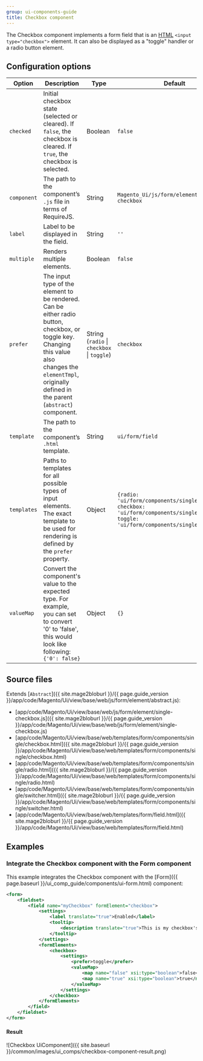 ```yaml
---
group: ui-components-guide
title: Checkbox component
---
```


The Checkbox component implements a form field that is an [HTML](https://glossary.magento.com/html) `<input type="checkbox">` element. It can also be displayed as a "toggle" handler or a radio button element.

## Configuration options

| Option | Description | Type | Default |
| --- | --- | --- | --- |
| `checked` | Initial checkbox state (selected or cleared). If `false`, the checkbox is cleared. If `true`, the checkbox is selected. | Boolean | `false` |
| `component` | The path to the component’s `.js` file in terms of RequireJS. | String | `Magento_Ui/js/form/element/single-checkbox` |
| `label` | Label to be displayed in the field. | String | `''` |
| `multiple` | Renders multiple elements. | Boolean | `false` |
| `prefer` | The input type of the element to be rendered. Can be either radio button, checkbox, or toggle key. Changing this value also changes the `elementTmpl`, originally defined in the parent (`abstract`) component. | String (`radio` \| `checkbox` \| `toggle`) | `checkbox` |
| `template` | The path to the component’s `.html` template. | String | `ui/form/field` |
| `templates` | Paths to templates for all possible types of input elements. The exact template to be used for rendering is defined by the `prefer` property. | Object | `{radio: 'ui/form/components/single/radio', checkbox: 'ui/form/components/single/checkbox', toggle: 'ui/form/components/single/switcher'}` |
| `valueMap` | Convert the component's value to the expected type. For example, you can set to convert '0' to 'false', this would look like following: <br />`{'0': false}` | Object | `{}` |

## Source files

Extends [`Abstract`]({{ site.mage2bloburl }}/{{ page.guide_version }}/app/code/Magento/Ui/view/base/web/js/form/element/abstract.js):

-  [app/code/Magento/Ui/view/base/web/js/form/element/single-checkbox.js]({{ site.mage2bloburl }}/{{ page.guide_version }}/app/code/Magento/Ui/view/base/web/js/form/element/single-checkbox.js)
-  [app/code/Magento/Ui/view/base/web/templates/form/components/single/checkbox.html]({{ site.mage2bloburl }}/{{ page.guide_version }}/app/code/Magento/Ui/view/base/web/templates/form/components/single/checkbox.html)
-  [app/code/Magento/Ui/view/base/web/templates/form/components/single/radio.html]({{ site.mage2bloburl }}/{{ page.guide_version }}/app/code/Magento/Ui/view/base/web/templates/form/components/single/radio.html)
-  [app/code/Magento/Ui/view/base/web/templates/form/components/single/switcher.html]({{ site.mage2bloburl }}/{{ page.guide_version }}/app/code/Magento/Ui/view/base/web/templates/form/components/single/switcher.html)
-  [app/code/Magento/Ui/view/base/web/templates/form/field.html]({{ site.mage2bloburl }}/{{ page.guide_version }}/app/code/Magento/Ui/view/base/web/templates/form/field.html)

## Examples

### Integrate the Checkbox component with the Form component

This example integrates the Checkbox component with the [Form]({{ page.baseurl }}/ui_comp_guide/components/ui-form.html) component:

```xml
<form>
    <fieldset>
        <field name="myCheckbox" formElement="checkbox">
            <settings>
                <label translate="true">Enabled</label>
                <tooltip>
                    <description translate="true">This is my checkbox's description</description>
                </tooltip>
            </settings>
            <formElements>
                <checkbox>
                    <settings>
                        <prefer>toggle</prefer>
                        <valueMap>
                            <map name="false" xsi:type="boolean">false</map>
                            <map name="true" xsi:type="boolean">true</map>
                        </valueMap>
                    </settings>
                </checkbox>
            </formElements>
        </field>
    </fieldset>
</form>
```

#### Result

![Checkbox UiComponent]({{ site.baseurl }}/common/images/ui_comps/checkbox-component-result.png)
